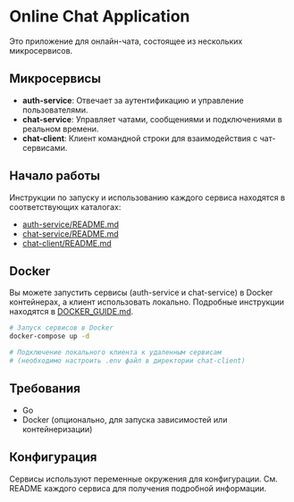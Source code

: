 # Online Chat Application

Это приложение для онлайн-чата, состоящее из нескольких микросервисов.

## Микросервисы

*   **auth-service**: Отвечает за аутентификацию и управление пользователями.
*   **chat-service**: Управляет чатами, сообщениями и подключениями в реальном времени.
*   **chat-client**: Клиент командной строки для взаимодействия с чат-сервисами.

## Начало работы

Инструкции по запуску и использованию каждого сервиса находятся в соответствующих каталогах:

*   [auth-service/README.md](auth-service/README.md)
*   [chat-service/README.md](chat-service/README.md)
*   [chat-client/README.md](chat-client/README.md)

## Docker

Вы можете запустить сервисы (auth-service и chat-service) в Docker контейнерах, а клиент использовать локально. Подробные инструкции находятся в [DOCKER_GUIDE.md](DOCKER_GUIDE.md).

```bash
# Запуск сервисов в Docker
docker-compose up -d

# Подключение локального клиента к удаленным сервисам
# (необходимо настроить .env файл в директории chat-client)
```

## Требования

*   Go
*   Docker (опционально, для запуска зависимостей или контейнеризации)

## Конфигурация

Сервисы используют переменные окружения для конфигурации. См. README каждого сервиса для получения подробной информации.